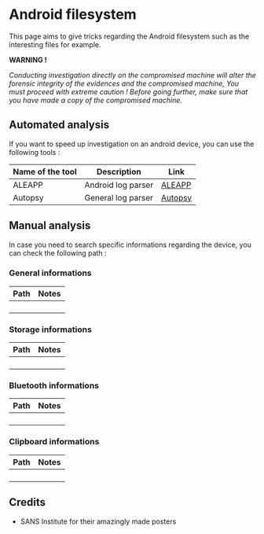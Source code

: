 # Android filesystem
This page aims to give tricks regarding the Android filesystem such as the interesting files for example.

**WARNING !**

*Conducting investigation directly on the compromised machine will alter the forensic integrity of the evidences and the compromised machine, You must proceed with extreme caution ! Before going further, make sure that you have made a copy of the compromised machine.*

## Automated analysis
If you want to speed up investigation on an android device, you can use the following tools : 

|Name of the tool|Description|Link|
|-|-|-|
|ALEAPP|Android log parser|[ALEAPP](https://github.com/abrignoni/ALEAPP)|
|Autopsy|General log parser|[Autopsy](https://www.autopsy.com/)|


## Manual analysis
In case you need to search specific informations regarding the device, you can check the following path :
### General informations

| Path | Notes | 
|-|-|
|||
|||
|||
|||

### Storage informations
| Path | Notes | 
|-|-|
|||
|||
|||
|||

### Bluetooth informations
| Path | Notes | 
|-|-|
|||
|||
|||
|||

### Clipboard informations
| Path | Notes | 
|-|-|
|||
|||
|||
|||

## Credits
- SANS Institute for their amazingly made posters
